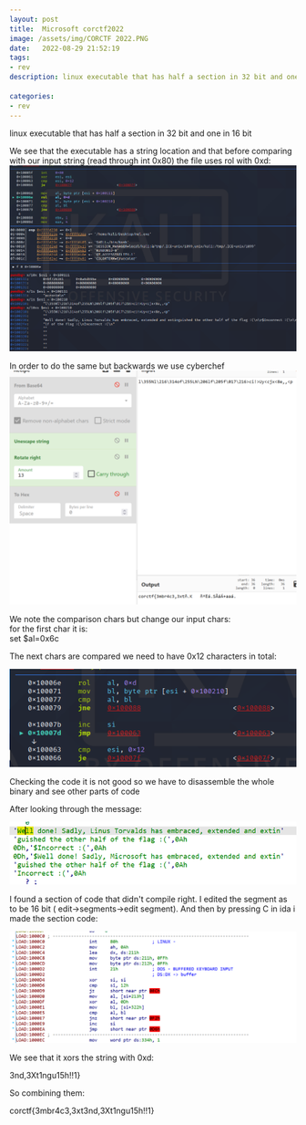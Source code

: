 ```yaml
---
layout: post
title:  Microsoft corctf2022
image: /assets/img/CORCTF 2022.PNG
date:   2022-08-29 21:52:19
tags:
- rev
description: linux executable that has half a section in 32 bit and one in 16 bit

categories:
- rev
---
```


linux executable that has half a section in 32 bit and one in 16 bit

We see that the executable has a string location and that before comparing with our input string (read through int 0x80) the file uses rol with 0xd:  
![](/assets/img/2022-08-12-08-53-26.png)

In order to do the same but backwards we use cyberchef  
![](/assets/img/2022-08-12-08-54-00.png)

We note the comparison chars but change our input chars:  
for the first char it is:  
set $al=0x6c  

The next chars are compared we need to have 0x12 characters in total:  

![](/assets/img/2022-08-12-08-59-51.png)

Checking the code it is not good so we have to disassemble the whole binary and see other parts of code  

After looking through the message:  

![](/assets/img/2022-08-12-09-26-02.png)

I found a section of code that didn't compile right. I edited the segment as to be 16 bit ( edit->segments->edit segment). And then by pressing C in ida i made the section code:  

![](/assets/img/2022-08-12-09-27-26.png)

We see that it xors the string with 0xd:  

3nd,3Xt1ngu15h!!1}  

So combining them:  

corctf{3mbr4c3,3xt3nd,3Xt1ngu15h!!1}  